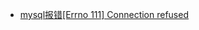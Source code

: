 * [mysql报错[Errno 111] Connection refused](./mysql%E6%8A%A5%E9%94%99%5BErrno%20111%5D%20Connection%20refused)
